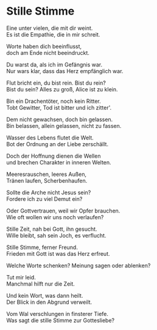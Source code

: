 # Stille Stimme

Eine unter vielen, die mit dir weint.<br>
Es ist die Empathie, die in mir schreit.

Worte haben dich beeinflusst,<br>
doch am Ende nicht beeindruckt.

Du warst da, als ich im Gefängnis war.<br>
Nur wars klar, dass das Herz empfänglich war.

Flut bricht ein, du bist rein. Bist du rein?<br>
Bist du sein? Alles zu groß, Alice ist zu klein.

Bin ein Drachentöter, noch kein Ritter.<br>
Tobt Gewitter, Tod ist bitter und ich zitter'.

Dem nicht gewachsen, doch bin gelassen.<br>
Bin belassen, allein gelassen, nicht zu fassen.

Wasser des Lebens flutet die Welt.<br>
Bot der Ordnung an der Liebe zerschällt.

Doch der Hoffnung dienen die Wellen<br>
und brechen Charakter in inneren Welten.

Meeresrauschen, leeres Außen,<br>
Tränen laufen, Scherbenhaufen.

Sollte die Arche nicht Jesus sein?<br>
Fordere ich zu viel Demut ein?

Oder Gottvertrauen, weil wir Opfer brauchen.<br>
Wie oft wollen wir uns noch verlaufen?

Stille Zeit, nah bei Gott, ihn gesucht.<br>
Wille bleibt, sah sein Joch, es verflucht.

Stille Stimme, ferner Freund.<br>
Frieden mit Gott ist was das Herz erfreut.

Welche Worte schenken?
Meinung sagen oder ablenken?

Tut mir leid.<br>
Manchmal hilft nur die Zeit.

Und kein Wort, was dann heilt.<br>
Der Blick in den Abgrund verweilt.

Vom Wal verschlungen in finsterer Tiefe.<br>
Was sagt die stille Stimme zur Gottesliebe?
